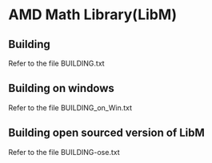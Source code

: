 # AMD Math Library(LibM)

## Building
Refer to the file BUILDING.txt

## Building on windows
Refer to the file BUILDING_on_Win.txt

## Building open sourced version of LibM
Refer to the file BUILDING-ose.txt
